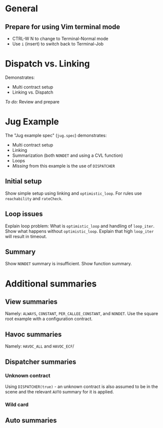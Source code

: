 # General
## Prepare for using Vim terminal mode
- CTRL-W N to change to Terminal-Normal mode
- Use `i` (insert) to switch back to Terminal-Job


# Dispatch vs. Linking
Demonstrates:
- Multi contract setup
- Linking vs. Dispatch

*To do:* Review and prepare


# Jug Example
The "Jug example spec" (`jug.spec`) demonstrates:
- Multi contract setup
- Linking
- Summarization (both `NONDET` and using a CVL function)
- Loops
- _Missing_ from this example is the use of `DISPATCHER`

## Initial setup
Show simple setup using linking and `optimistic_loop`.
For rules use `reachability` and `rateCheck`.


## Loop issues
Explain loop problem: What is `optimistic_loop` and handling of `loop_iter`.
Show what happens without `optimistic_loop`. Explain that high `loop_iter` will
result in timeout.


## Summary
Show `NONDET` summary is insufficient. Show function summary.


# Additional summaries
## View summaries
Namely: `ALWAYS`, `CONSTANT`, `PER_CALLEE_CONSTANT`, and `NONDET`.
Use the square root example with a configuration contract.

## Havoc summaries
Namely: `HAVOC_ALL` and `HAVOC_ECF`/

## Dispatcher summaries
### Unknown contract
Using `DISPATCHER(true)` - an unknown contract is also assumed to be in the scene
and the relevant `AUTO` summary for it is applied.

### Wild card

## Auto summaries
